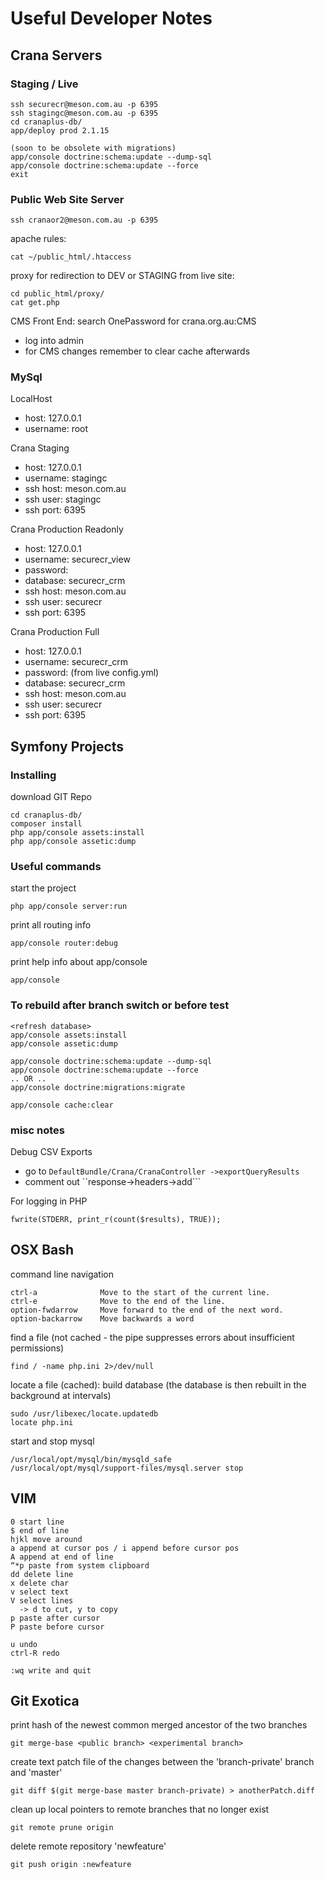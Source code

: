 # Useful Developer Notes

## Crana Servers

### Staging / Live

    ssh securecr@meson.com.au -p 6395
    ssh stagingc@meson.com.au -p 6395
    cd cranaplus-db/
    app/deploy prod 2.1.15

	(soon to be obsolete with migrations)
    app/console doctrine:schema:update --dump-sql
    app/console doctrine:schema:update --force
	exit
	
### Public Web Site Server

    ssh cranaor2@meson.com.au -p 6395
 
apache rules:

    cat ~/public_html/.htaccess
  
proxy for redirection to DEV or STAGING from live site:

    cd public_html/proxy/
    cat get.php

CMS Front End: search OnePassword for crana.org.au:CMS
-  log into admin
-  for CMS changes remember to clear cache afterwards

### MySql

LocalHost
- host: 127.0.0.1
- username: root

Crana Staging 
- host: 127.0.0.1
- username: stagingc
- ssh host: meson.com.au
- ssh user: stagingc
- ssh port: 6395
	
Crana Production Readonly 
- host: 127.0.0.1
- username: securecr_view
- password: 
- database: securecr_crm
- ssh host: meson.com.au
- ssh user: securecr
- ssh port: 6395
	
Crana Production Full 
- host: 127.0.0.1
- username: securecr_crm
- password: (from live config.yml)
- database: securecr_crm
- ssh host: meson.com.au
- ssh user: securecr
- ssh port: 6395
		

## Symfony Projects

### Installing

download GIT Repo

	cd cranaplus-db/
	composer install
	php app/console assets:install
	php app/console assetic:dump

### Useful commands

start the project

    php app/console server:run

print all routing info

	app/console router:debug
	
print help info about app/console

	app/console

### To rebuild after branch switch or before test

	<refresh database>
	app/console assets:install
	app/console assetic:dump

 	app/console doctrine:schema:update --dump-sql
 	app/console doctrine:schema:update --force
 	.. OR ..
	app/console doctrine:migrations:migrate

	app/console cache:clear

### misc notes

Debug CSV Exports 
- go to ```DefaultBundle/Crana/CranaController ->exportQueryResults```
- comment out ``response->headers->add```

For logging in PHP

	fwrite(STDERR, print_r(count($results), TRUE));

## OSX Bash

command line navigation

	ctrl-a				Move to the start of the current line.
	ctrl-e				Move to the end of the line.
	option-fwdarrow		Move forward to the end of the next word. 
	option-backarrow	Move backwards a word

find a file (not cached - the pipe suppresses errors about insufficient permissions)

	find / -name php.ini 2>/dev/null

locate a file (cached): build database (the database is then rebuilt in the background at intervals)

	sudo /usr/libexec/locate.updatedb
	locate php.ini

start and stop mysql

	/usr/local/opt/mysql/bin/mysqld_safe
	/usr/local/opt/mysql/support-files/mysql.server stop

## VIM

	0 start line
	$ end of line
	hjkl move around
	a append at cursor pos / i append before cursor pos
	A append at end of line
	“*p paste from system clipboard
	dd delete line
	x delete char
	v select text
	V select lines
	  -> d to cut, y to copy
	p paste after cursor
	P paste before cursor

	u undo
	ctrl-R redo

	:wq write and quit

## Git Exotica

print hash of the newest common merged ancestor of the two branches

    git merge-base <public branch> <experimental branch>

create text patch file of the changes between the 'branch-private' branch and 'master'

    git diff $(git merge-base master branch-private) > anotherPatch.diff

clean up local pointers to remote branches that no longer exist

    git remote prune origin
    
delete remote repository 'newfeature'

	git push origin :newfeature

